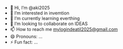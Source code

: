 - 👋 Hi, I’m @aki2025
- 👀 I’m interested in invemtion
- 🌱 I’m currently learning everthing
- 💞️ I’m looking to collaborate on IDEAS 
- 📫 How to reach me mylogindeatil2025@gmail.com
- 😄 Pronouns: ...
- ⚡ Fun fact: ... 

<!---
aki2025/aki2025 is a ✨ special ✨ repository because its `README.md` (this file) appears on your GitHub profile.
You can click the Preview link to take a look at your changes.
--->
